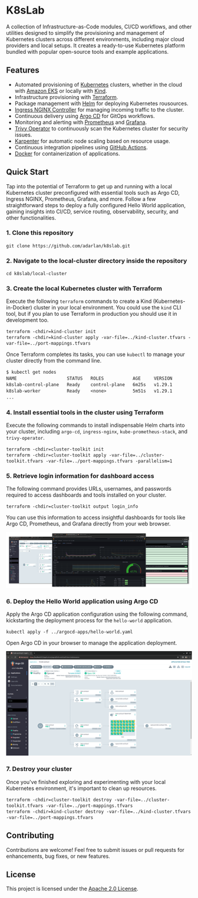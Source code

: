 # K8sLab

A collection of Infrastructure-as-Code modules, CI/CD workflows, and other utilities designed to simplify the provisioning and management of Kubernetes clusters across different environments, including major cloud providers and local setups. It creates a ready-to-use Kubernetes platform bundled with popular open-source tools and example applications.

## Features

- Automated provisioning of [Kubernetes](https://kubernetes.io/) clusters, whether in the cloud with [Amazon EKS](https://aws.amazon.com/eks/) or locally with [Kind](https://kind.sigs.k8s.io/).
- Infrastructure provisioning with [Terraform](https://www.terraform.io/).
- Package management with [Helm](https://helm.sh/) for deploying Kubernetes rousources.
- [Ingress NGINX Controller](https://github.com/kubernetes/ingress-nginx) for managing incoming traffic to the cluster.
- Continuous delivery using [Argo CD](https://argoproj.github.io/cd/) for GitOps workflows.
- Monitoring and alerting with [Prometheus](https://prometheus.io/) and [Grafana](https://grafana.com/grafana/).
- [Trivy Operator](https://aquasecurity.github.io/trivy-operator) to continuously scan the Kubernetes cluster for security issues.
- [Karpenter](https://karpenter.sh/) for automatic node scaling based on resource usage.
- Continuous integration pipelines using [GitHub Actions](https://github.com/features/actions).
- [Docker](https://www.docker.com/) for containerization of applications.

## Quick Start

Tap into the potential of Terraform to get up and running with a local Kubernetes cluster preconfigured with essential tools such as Argo CD, Ingress NGINX, Prometheus, Grafana, and more. Follow a few straightforward steps to deploy a fully configured Hello World application, gaining insights into CI/CD, service routing, observability, security, and other functionalities.

### 1. Clone this repository

```shell
git clone https://github.com/adarlan/k8slab.git
```

### 2. Navigate to the local-cluster directory inside the repository

```shell
cd k8slab/local-cluster
```

### 3. Create the local Kubernetes cluster with Terraform

Execute the following `terraform` commands to create a Kind (Kubernetes-in-Docker) cluster in your local environment.
You could use the `kind` CLI tool, but if you plan to use Terraform in production you should use it in development too.

```shell
terraform -chdir=kind-cluster init
terraform -chdir=kind-cluster apply -var-file=../kind-cluster.tfvars -var-file=../port-mappings.tfvars
```

Once Terraform completes its tasks, you can use `kubectl` to manage your cluster directly from the command line.

```txt
$ kubectl get nodes
NAME                   STATUS   ROLES           AGE     VERSION
k8slab-control-plane   Ready    control-plane   6m25s   v1.29.1
k8slab-worker          Ready    <none>          5m51s   v1.29.1
...
```

### 4. Install essential tools in the cluster using Terraform

Execute the following commands to install indispensable Helm charts into your cluster, including `argo-cd`, `ingress-nginx`, `kube-prometheus-stack`, and `trivy-operator`.

```shell
terraform -chdir=cluster-toolkit init
terraform -chdir=cluster-toolkit apply -var-file=../cluster-toolkit.tfvars -var-file=../port-mappings.tfvars -parallelism=1
```

### 5. Retrieve login information for dashboard access

The following command provides URLs, usernames, and passwords required to access dashboards and tools installed on your cluster.

```shell
terraform -chdir=cluster-toolkit output login_info
```

You can use this information to access insightful dashboards for tools like Argo CD, Prometheus, and Grafana directly from your web browser.

![Dashboards screenshot](./docs/img/dashboards.png)

### 6. Deploy the Hello World application using Argo CD

Apply the Argo CD application configuration using the following command, kickstarting the deployment process for the `hello-world` application.

```shell
kubectl apply -f ../argocd-apps/hello-world.yaml
```

Open Argo CD in your browser to manage the application deployment.

![Argo CD screenshot](./docs/img/argocd-2.png)

<!-- TODO the hello-world app manifests are packaged into Helm chart in the ./helm-charts/hello-world dir. since its configuration change, argo cd will detect and sync -->

<!-- TODO the source code of the hello-world app is in ./apps/hello-world. when it is tagged, github actions builds the docker image... develop branch... -->

<!-- TODO Open the Hello World application in your browser... the app is configured with ingress... dev, stg, prd... -->

<!-- TODO Metrics, ServiceMonitor, etc -->

<!-- TODO Trivy reports? -->

### 7. Destroy your cluster

Once you've finished exploring and experimenting with your local Kubernetes environment,
it's important to clean up resources.

```shell
terraform -chdir=cluster-toolkit destroy -var-file=../cluster-toolkit.tfvars -var-file=../port-mappings.tfvars
terraform -chdir=kind-cluster destroy -var-file=../kind-cluster.tfvars -var-file=../port-mappings.tfvars
```

## Contributing

Contributions are welcome! Feel free to submit issues or pull requests for enhancements, bug fixes, or new features.

## License

This project is licensed under the [Apache 2.0 License](./LICENSE).
